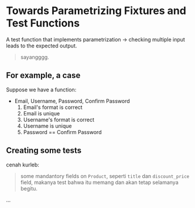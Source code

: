 # Towards Parametrizing Fixtures and Test Functions

A test function that implements parametrization -> checking multiple input leads to the expected output.

> sayangggg.

## For example, a case

Suppose we have a function:

- Email, Username, Password, Confirm Password
  1. Email's format is correct
  2. Email is unique
  3. Username's format is correct
  4. Username is unique
  5. Password == Confirm Password

## Creating some tests

cenah kurleb:
> some mandantory fields on `Product`, seperti `title` dan `discount_price` field, makanya test bahwa itu memang dan akan tetap selamanya begitu.

...
